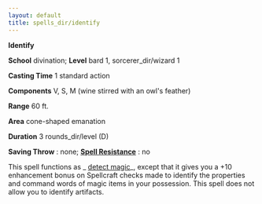 ```yaml
---
layout: default
title: spells_dir/identify
---
```

 **Identify**

**School** divination; **Level** bard 1, sorcerer_dir/wizard 1

**Casting Time** 1 standard action

**Components** V, S, M (wine stirred with an owl's feather)

**Range** 60 ft.

**Area** cone-shaped emanation

**Duration** 3 rounds_dir/level (D)

**Saving Throw** : none; **[Spell Resistance](../../glossary#_spell-resistance)** : no

This spell functions as _ [detect magic](../detectMagic#_detect-magic)_, except that it gives you a +10 enhancement bonus on Spellcraft checks made to identify the properties and command words of magic items in your possession. This spell does not allow you to identify artifacts.

